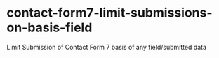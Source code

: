 # contact-form7-limit-submissions-on-basis-field
Limit Submission of Contact Form 7 basis of any field/submitted data
